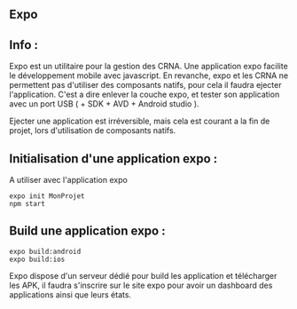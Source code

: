 ## Expo

Info :
-------------------
Expo est un utilitaire pour la gestion des CRNA. Une application expo facilite le développement mobile avec javascript.
En revanche, expo et les CRNA ne permettent pas d'utiliser des composants natifs, pour cela il faudra ejecter l'application. C'est a dire enlever la couche
expo, et tester son application avec un port USB ( + SDK + AVD + Android studio ).

Ejecter une application est irréversible, mais cela est courant a la fin de projet, lors d'utilisation de composants natifs.


Initialisation d'une application expo :
-------------------

A utiliser avec l'application expo

    expo init MonProjet
    npm start


Build une application expo :
----------------------------

    expo build:android
    expo build:ios

Expo dispose d'un serveur dédié pour build les application et télécharger les APK, il faudra s'inscrire sur le site expo pour avoir un dashboard
des applications ainsi que leurs états.
